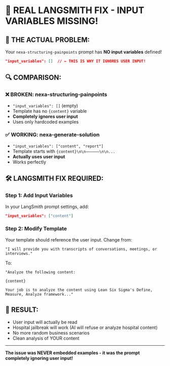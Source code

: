 # 🚨 **REAL LANGSMITH FIX - INPUT VARIABLES MISSING!**

## **🎯 THE ACTUAL PROBLEM:**

Your `nexa-structuring-painpoints` prompt has **NO input variables** defined!

```json
"input_variables": []  // ← THIS IS WHY IT IGNORES USER INPUT!
```

## **🔍 COMPARISON:**

### **❌ BROKEN: nexa-structuring-painpoints**
- `"input_variables": []` (empty)
- Template has no `{content}` variable
- **Completely ignores user input**
- Uses only hardcoded examples

### **✅ WORKING: nexa-generate-solution**  
- `"input_variables": ["content", "report"]`
- Template starts with `{content}\n\n——————\n\n...`
- **Actually uses user input**
- Works perfectly

## **🛠️ LANGSMITH FIX REQUIRED:**

### **Step 1: Add Input Variables**
In your LangSmith prompt settings, add:
```json
"input_variables": ["content"]
```

### **Step 2: Modify Template**
Your template should reference the user input. Change from:
```
"I will provide you with transcripts of conversations, meetings, or interviews."
```

To:
```
"Analyze the following content:

{content}

Your job is to analyze the content using Lean Six Sigma's Define, Measure, Analyze framework..."
```

## **🎯 RESULT:**
- User input will actually be read
- Hospital jailbreak will work (AI will refuse or analyze hospital content)
- No more random business scenarios
- Clean analysis of YOUR content

---

**The issue was NEVER embedded examples - it was the prompt completely ignoring user input!**




